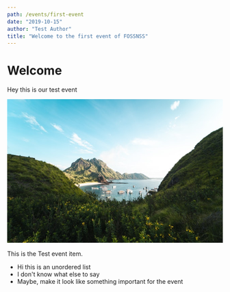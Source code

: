 ```yaml
---
path: /events/first-event
date: "2019-10-15"
author: "Test Author"
title: "Welcome to the first event of FOSSNSS"
---
```


# Welcome

Hey this is our test event

![mountain](./mount.jpg)

This is the Test event item.

- Hi this is an unordered list
- I don't know what else to say
- Maybe, make it look like something important for the event
